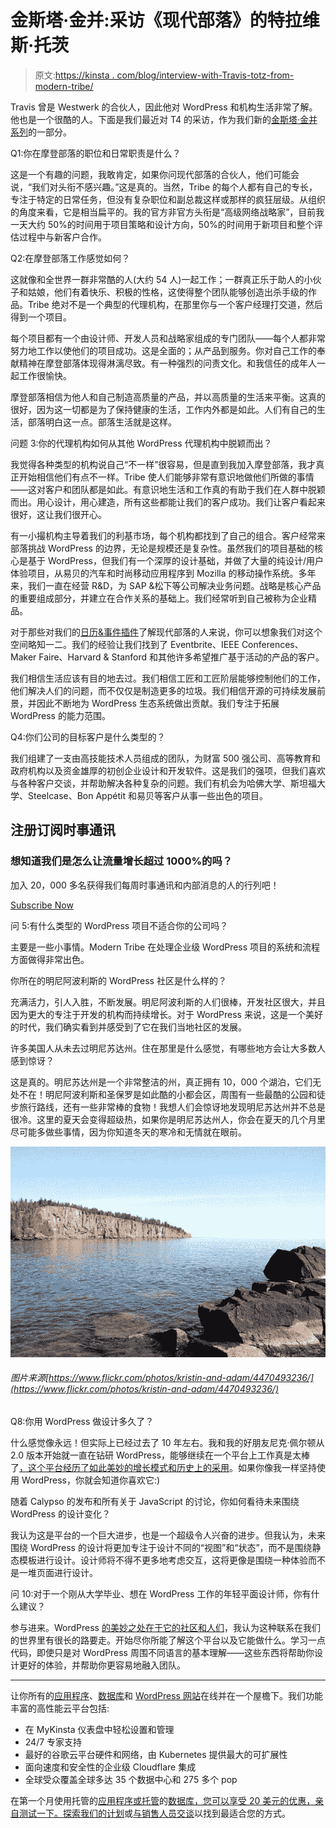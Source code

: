 # 金斯塔·金并:采访《现代部落》的特拉维斯·托茨

> 原文:[https://kinsta . com/blog/interview-with-Travis-totz-from-modern-tribe/](https://kinsta.com/blog/interview-with-travis-totz-from-modern-tribe/)

Travis 曾是 Westwerk 的合伙人，因此他对 WordPress 和机构生活非常了解。他也是一个很酷的人。下面是我们最近对 T4 的采访，作为我们新的[金斯塔·金并系列](https://kinsta.com/search/kingpin/)的一部分。

Q1:你在摩登部落的职位和日常职责是什么？

这是一个有趣的问题，我敢肯定，如果你问现代部落的合伙人，他们可能会说，“我们对头衔不感兴趣。”这是真的。当然，Tribe 的每个人都有自己的专长，专注于特定的日常任务，但没有复杂职位和副总裁这样或那样的疯狂层级。从组织的角度来看，它是相当扁平的。我的官方非官方头衔是“高级网络战略家”，目前我一天大约 50%的时间用于项目策略和设计方向，50%的时间用于新项目和整个评估过程中与新客户合作。

Q2:在摩登部落工作感觉如何？

这就像和全世界一群非常酷的人(大约 54 人)一起工作；一群真正乐于助人的小伙子和姑娘，他们有着快乐、积极的性格，这使得整个团队能够创造出杀手级的作品。Tribe 绝对不是一个典型的代理机构，在那里你与一个客户经理打交道，然后得到一个项目。

每个项目都有一个由设计师、开发人员和战略家组成的专门团队——每个人都非常努力地工作以使他们的项目成功。这是全面的；从产品到服务。你对自己工作的奉献精神在摩登部落体现得淋漓尽致。有一种强烈的问责文化。和我信任的成年人一起工作很愉快。

摩登部落相信为他人和自己制造高质量的产品，并以高质量的生活来平衡。这真的很好，因为这一切都是为了保持健康的生活，工作内外都是如此。人们有自己的生活，部落明白这一点。部落生活就是这样。

问题 3:你的代理机构如何从其他 WordPress 代理机构中脱颖而出？

我觉得各种类型的机构说自己“不一样”很容易，但是直到我加入摩登部落，我才真正开始相信他们有点不一样。Tribe 使人们能够非常有意识地做他们所做的事情——这对客户和团队都是如此。有意识地生活和工作真的有助于我们在人群中脱颖而出。用心设计，用心建造，所有这些都能让我们的客户成功。我们让客户看起来很好，这让我们很开心。

有一小撮机构主导着我们的利基市场，每个机构都找到了自己的组合。客户经常来部落挑战 WordPress 的边界，无论是规模还是复杂性。虽然我们的项目基础的核心是基于 WordPress，但我们有一个深厚的设计基础，并做了大量的纯设计/用户体验项目，从易贝的汽车和时尚移动应用程序到 Mozilla 的移动操作系统。多年来，我们一直在经营 R&D，为 SAP &松下等公司解决业务问题。战略是核心产品的重要组成部分，并建立在合作关系的基础上。我们经常听到自己被称为企业精品。

对于那些对我们的[日历&事件插件](https://theeventscalendar.com/)了解现代部落的人来说，你可以想象我们对这个空间略知一二。我们的经验让我们找到了 Eventbrite、IEEE Conferences、Maker Faire、Harvard & Stanford 和其他许多希望推广基于活动的产品的客户。

我们相信生活应该有目的地去过。我们相信工匠和工匠阶层能够控制他们的工作，他们解决人们的问题，而不仅仅是制造更多的垃圾。我们相信开源的可持续发展前景，并因此不断地为 WordPress 生态系统做出贡献。我们专注于拓展 WordPress 的能力范围。

Q4:你们公司的目标客户是什么类型的？

我们组建了一支由高技能技术人员组成的团队，为财富 500 强公司、高等教育和政府机构以及资金雄厚的初创企业设计和开发软件。这是我们的强项，但我们喜欢与各种客户交谈，并帮助解决各种复杂的问题。我们有机会为哈佛大学、斯坦福大学、Steelcase、Bon Appétit 和易贝等客户从事一些出色的项目。

 ## 注册订阅时事通讯



### 想知道我们是怎么让流量增长超过 1000%的吗？

加入 20，000 多名获得我们每周时事通讯和内部消息的人的行列吧！

[Subscribe Now](#newsletter)

问 5:有什么类型的 WordPress 项目不适合你的公司吗？

主要是一些小事情。Modern Tribe 在处理企业级 WordPress 项目的系统和流程方面做得非常出色。

你所在的明尼阿波利斯的 WordPress 社区是什么样的？

充满活力，引人入胜，不断发展。明尼阿波利斯的人们很棒，开发社区很大，并且因为更大的专注于开发的机构而持续增长。对于 WordPress 来说，这是一个美好的时代，我们确实看到并感受到了它在我们当地社区的发展。

许多美国人从未去过明尼苏达州。住在那里是什么感觉，有哪些地方会让大多数人感到惊讶？

这是真的。明尼苏达州是一个非常整洁的州，真正拥有 10，000 个湖泊，它们无处不在！明尼阿波利斯和圣保罗是如此酷的小都会区，周围有一些最酷的公园和徒步旅行路线，还有一些非常棒的食物！我想人们会惊讶地发现明尼苏达州并不总是很冷。这里的夏天会变得超级热，如果你是明尼苏达州人，你会在夏天的几个月里尽可能多做些事情，因为你知道冬天的寒冷和无情就在眼前。

![Minnesota Lake Superior](img/3c908c08c5bf49e0977e501fc0a5d8ab.png)

###### 图片来源[https://www.flickr.com/photos/kristin-and-adam/4470493236/](https://www.flickr.com/photos/kristin-and-adam/4470493236/)

Q8:你用 WordPress 做设计多久了？

什么感觉像永远！但实际上已经过去了 10 年左右。我和我的好朋友尼克·佩尔顿从 2.0 版本开始就一直在钻研 WordPress，能够继续在一个平台上工作真是太棒了[，这个平台经历了如此美妙的增长模式和历史上的采用](https://kinsta.com/learn/wordpress-history/)。如果你像我一样坚持使用 WordPress，你就会知道你喜欢它:)

随着 Calypso 的发布和所有关于 JavaScript 的讨论，你如何看待未来围绕 WordPress 的设计变化？

我认为这是平台的一个巨大进步，也是一个超级令人兴奋的进步。但我认为，未来围绕 WordPress 的设计将更加专注于设计不同的“视图”和“状态”，而不是围绕静态模板进行设计。设计师将不得不更多地考虑交互，这将更像是围绕一种体验而不是一堆页面进行设计。

问 10:对于一个刚从大学毕业、想在 WordPress 工作的年轻平面设计师，你有什么建议？

参与进来。WordPress [的美妙之处在于它的社区和人们](https://kinsta.com/learn/wordpress-communities/)，我认为这种联系在我们的世界里有很长的路要走。开始尽你所能了解这个平台以及它能做什么。学习一点代码，即使只是对 WordPress 周围不同语言的基本理解——这些东西将帮助你设计更好的体验，并帮助你更容易地融入团队。

* * *

让你所有的[应用程序](https://kinsta.com/application-hosting/)、[数据库](https://kinsta.com/database-hosting/)和 [WordPress 网站](https://kinsta.com/wordpress-hosting/)在线并在一个屋檐下。我们功能丰富的高性能云平台包括:

*   在 MyKinsta 仪表盘中轻松设置和管理
*   24/7 专家支持
*   最好的谷歌云平台硬件和网络，由 Kubernetes 提供最大的可扩展性
*   面向速度和安全性的企业级 Cloudflare 集成
*   全球受众覆盖全球多达 35 个数据中心和 275 多个 pop

在第一个月使用托管的[应用程序或托管](https://kinsta.com/application-hosting/)的[数据库，您可以享受 20 美元的优惠，亲自测试一下。探索我们的](https://kinsta.com/database-hosting/)[计划](https://kinsta.com/plans/)或[与销售人员交谈](https://kinsta.com/contact-us/)以找到最适合您的方式。